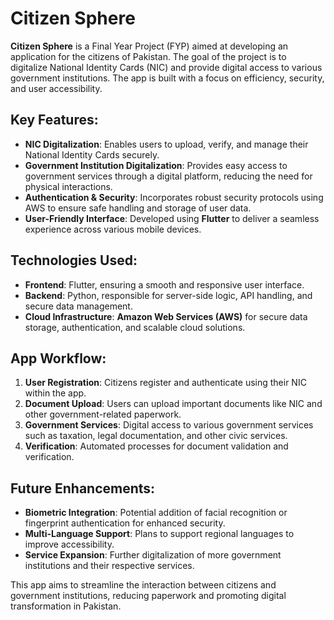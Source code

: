 # Citizen Sphere

**Citizen Sphere** is a Final Year Project (FYP) aimed at developing an application for the citizens of Pakistan. The goal of the project is to digitalize National Identity Cards (NIC) and provide digital access to various government institutions. The app is built with a focus on efficiency, security, and user accessibility.

## Key Features:
- **NIC Digitalization**: Enables users to upload, verify, and manage their National Identity Cards securely.
- **Government Institution Digitalization**: Provides easy access to government services through a digital platform, reducing the need for physical interactions.
- **Authentication & Security**: Incorporates robust security protocols using AWS to ensure safe handling and storage of user data.
- **User-Friendly Interface**: Developed using **Flutter** to deliver a seamless experience across various mobile devices.

## Technologies Used:
- **Frontend**: Flutter, ensuring a smooth and responsive user interface.
- **Backend**: Python, responsible for server-side logic, API handling, and secure data management.
- **Cloud Infrastructure**: **Amazon Web Services (AWS)** for secure data storage, authentication, and scalable cloud solutions.

## App Workflow:
1. **User Registration**: Citizens register and authenticate using their NIC within the app.
2. **Document Upload**: Users can upload important documents like NIC and other government-related paperwork.
3. **Government Services**: Digital access to various government services such as taxation, legal documentation, and other civic services.
4. **Verification**: Automated processes for document validation and verification.

## Future Enhancements:
- **Biometric Integration**: Potential addition of facial recognition or fingerprint authentication for enhanced security.
- **Multi-Language Support**: Plans to support regional languages to improve accessibility.
- **Service Expansion**: Further digitalization of more government institutions and their respective services.

This app aims to streamline the interaction between citizens and government institutions, reducing paperwork and promoting digital transformation in Pakistan.

